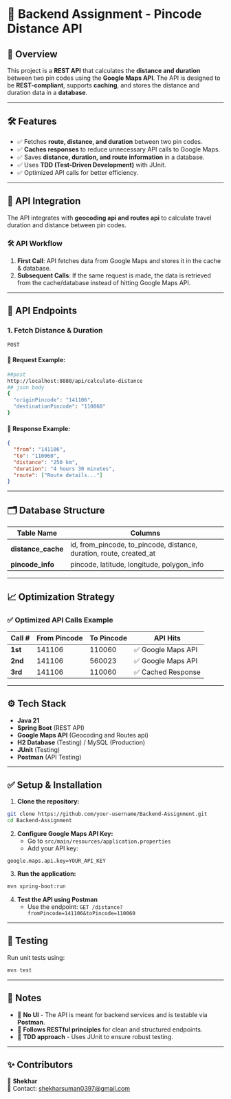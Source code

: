 # 🚀 Backend Assignment - Pincode Distance API

## 📌 Overview
This project is a **REST API** that calculates the **distance and duration** between two pin codes using the **Google Maps API**. The API is designed to be **REST-compliant**, supports **caching**, and stores the distance and duration data in a **database**.

---

## 🛠 Features
- ✅ Fetches **route, distance, and duration** between two pin codes.  
- ✅ **Caches responses** to reduce unnecessary API calls to Google Maps.  
- ✅ Saves **distance, duration, and route information** in a database.  
- ✅ Uses **TDD (Test-Driven Development)** with JUnit.  
- ✅ Optimized API calls for better efficiency.  

---

## 🔗 API Integration
The API integrates with **geocoding api and routes api** to calculate travel duration and distance between pin codes.

### 🛠 API Workflow
1. **First Call**: API fetches data from Google Maps and stores it in the cache & database.  
2. **Subsequent Calls**: If the same request is made, the data is retrieved from the cache/database instead of hitting Google Maps API.  

---

## 📄 API Endpoints
### 1. **Fetch Distance & Duration**
```
POST
```
#### 🔹 Request Example:
```sh
##post
http://localhost:8080/api/calculate-distance
## json body 
{
  "originPincode": "141106",
  "destinationPincode": "110060"
}

```
#### 🔹 Response Example:
```json
{
  "from": "141106",
  "to": "110060",
  "distance": "250 km",
  "duration": "4 hours 30 minutes",
  "route": ["Route details..."]
}
```

---

## 🗂 Database Structure
| Table Name | Columns |
|------------|---------|
| **distance_cache** | id, from_pincode, to_pincode, distance, duration, route, created_at |
| **pincode_info** | pincode, latitude, longitude, polygon_info |

---

## 📈 Optimization Strategy
### ✅ Optimized API Calls Example
| Call # | From Pincode | To Pincode | API Hits |
|--------|-------------|------------|----------|
| **1st** | 141106 | 110060 | ✅ Google Maps API |
| **2nd** | 141106 | 560023 | ✅ Google Maps API |
| **3rd** | 141106 | 110060 | ✅ Cached Response |

---

## ⚙️ Tech Stack
- **Java 21**
- **Spring Boot** (REST API)
- **Google Maps API** (Geocoding and Routes api)
- **H2 Database** (Testing) / MySQL (Production)
- **JUnit** (Testing)
- **Postman** (API Testing)

---

## ✅ Setup & Installation
1. **Clone the repository:**
```sh
git clone https://github.com/your-username/Backend-Assignment.git
cd Backend-Assignment
```
2. **Configure Google Maps API Key:**
   - Go to `src/main/resources/application.properties`
   - Add your API key:
```properties
google.maps.api.key=YOUR_API_KEY
```
3. **Run the application:**
```sh
mvn spring-boot:run
```
4. **Test the API using Postman**
   - Use the endpoint: `GET /distance?fromPincode=141106&toPincode=110060`

---

## 🔬 Testing
Run unit tests using:
```sh
mvn test
```

---

## 📌 Notes
- 🔹 **No UI** - The API is meant for backend services and is testable via **Postman**.  
- 🔹 **Follows RESTful principles** for clean and structured endpoints.  
- 🔹 **TDD approach** - Uses JUnit to ensure robust testing.  

---

## ✨ Contributors
👤 **Shekhar**  
📧 Contact: shekharsuman0397@gmail.com

